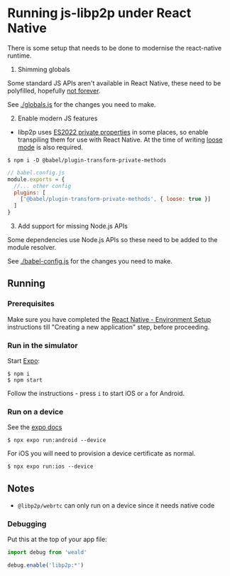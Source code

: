 # Running js-libp2p under React Native

There is some setup that needs to be done to modernise the react-native runtime.

1. Shimming globals

Some standard JS APIs aren't available in React Native, these need to be polyfilled, hopefully [not forever](https://github.com/facebook/hermes/discussions/1072).

See [./globals.js](./globals.js) for the changes you need to make.

2. Enable modern JS features

- libp2p uses [ES2022 private properties](https://developer.mozilla.org/en-US/docs/Web/JavaScript/Reference/Classes/Private_properties) in some places, so enable transpiling them for use with React Native. At the time of writing [loose mode](https://2ality.com/2015/12/babel6-loose-mode.html) is also required.

```console
$ npm i -D @babel/plugin-transform-private-methods
```

```js
// babel.config.js
module.exports = {
  //... other config
  plugins: [
    ['@babel/plugin-transform-private-methods', { loose: true }]
  ]
}
```

3. Add support for missing Node.js APIs

Some dependencies use Node.js APIs so these need to be added to the module resolver.

See [./babel-config.js](./babel-config.js) for the changes you need to make.

## Running

### Prerequisites

Make sure you have completed the [React Native - Environment Setup](https://reactnative.dev/docs/environment-setup) instructions till "Creating a new application" step, before proceeding.

### Run in the simulator

Start [Expo](https://expo.dev/):

```console
$ npm i
$ npm start
```

Follow the instructions - press `i` to start iOS or `a` for Android.

### Run on a device

See the [expo docs](https://docs.expo.dev/guides/local-app-development/)

```console
$ npx expo run:android --device
```

For iOS you will need to provision a device certificate as normal.

```console
$ npx expo run:ios --device
```

## Notes

- `@libp2p/webrtc` can only run on a device since it needs native code

### Debugging

Put this at the top of your app file:

```js
import debug from 'weald'

debug.enable('libp2p:*')
```
